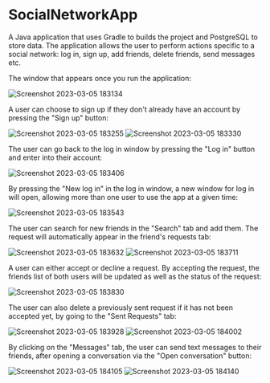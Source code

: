 # SocialNetworkApp
A Java application that uses Gradle to builds the project and PostgreSQL to store data.
The application allows the user to perform actions specific to a social network: log in, sign up, add friends, delete friends, send messages etc.

The window that appears once you run the application:

![Screenshot 2023-03-05 183134](https://user-images.githubusercontent.com/126720196/222974966-23cd176a-b4f9-4e63-b326-37a13282a0b2.png)

A user can choose to sign up if they don't already have an account by pressing the "Sign up" button:

![Screenshot 2023-03-05 183255](https://user-images.githubusercontent.com/126720196/222975107-02decfd6-1b57-443e-a9c1-8e22a520fa72.png)
![Screenshot 2023-03-05 183330](https://user-images.githubusercontent.com/126720196/222975129-b34676fe-5312-4088-a6ef-323995d74728.png)

The user can go back to the log in window by pressing the "Log in" button and enter into their account:

![Screenshot 2023-03-05 183406](https://user-images.githubusercontent.com/126720196/222975181-40fbdee0-170d-4f0f-841c-0fc135e63c13.png)

By pressing the "New log in" in the log in window, a new window for log in will open, allowing more than one user to use the app at a given time:

![Screenshot 2023-03-05 183543](https://user-images.githubusercontent.com/126720196/222975314-2487c24c-0000-46bf-bd92-81a131f27c79.png)

The user can search for new friends in the "Search" tab and add them. The request will automatically appear in the friend's requests tab:

![Screenshot 2023-03-05 183632](https://user-images.githubusercontent.com/126720196/222975402-35331763-ceda-4d48-a93d-7a6233d34b4a.png)
![Screenshot 2023-03-05 183711](https://user-images.githubusercontent.com/126720196/222975408-035f8cff-6d02-4b2e-8087-9bd2406f02db.png)

A user can either accept or decline a request. By accepting the request, the friends list of both users will be updated as well as the status of the request:

![Screenshot 2023-03-05 183830](https://user-images.githubusercontent.com/126720196/222975506-cb237c16-721f-4684-8075-8333b75b98c1.png)

The user can also delete a previously sent request if it has not been accepted yet, by going to the "Sent Requests" tab:

![Screenshot 2023-03-05 183928](https://user-images.githubusercontent.com/126720196/222975562-5c7cbba9-b68c-42a8-a36a-8216f6aa6e5d.png)
![Screenshot 2023-03-05 184002](https://user-images.githubusercontent.com/126720196/222975569-1ac394fc-d4ab-4064-bcfd-225cdc7671e6.png)

By clicking on the "Messages" tab, the user can send text messages to their friends, after opening a conversation via the "Open conversation" button:

![Screenshot 2023-03-05 184105](https://user-images.githubusercontent.com/126720196/222975713-819d9568-8e7a-4e50-9b8a-13dd11bb4e6d.png)
![Screenshot 2023-03-05 184140](https://user-images.githubusercontent.com/126720196/222975714-2a60ed89-ca0f-4aa1-8d36-ae8ae01a2cf7.png)
